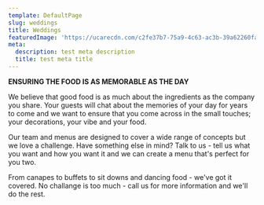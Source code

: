 ```yaml
---
template: DefaultPage
slug: weddings
title: Weddings
featuredImage: 'https://ucarecdn.com/c2fe37b7-75a9-4c63-ac3b-39a62260fa1e/'
meta:
  description: test meta description
  title: test meta title
---
```

**ENSURING THE FOOD IS AS MEMORABLE AS THE DAY**



We believe that good food is as much about the ingredients as the company you share. Your guests will chat about the memories of your day for years to come and we want to ensure that you come across in the small touches; your decorations, your vibe and your food. 

Our team and menus are designed to cover a wide range of concepts but we love a challenge. Have something else in mind? Talk to us - tell us what you want and how you want it and we can create a menu that's perfect for you two. 

From canapes to buffets to sit downs and dancing food - we've got it covered. No challange is too much - call us for more information and we'll do the rest.